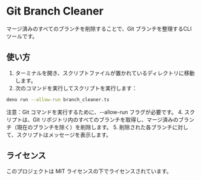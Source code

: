 # Git Branch Cleaner
マージ済みのすべてのブランチを削除することで、Git ブランチを整理するCLI ツールです。

## 使い方

1. ターミナルを開き、スクリプトファイルが置かれているディレクトリに移動します。
2. 次のコマンドを実行してスクリプトを実行します：
```sh
deno run --allow-run branch_cleaner.ts
```

注意：Git コマンドを実行するために、--allow-run フラグが必要です。
4. スクリプトは、Git リポジトリ内のすべてのブランチを取得し、マージ済みのブランチ（現在のブランチを除く）を削除します。
5. 削除された各ブランチに対して、スクリプトはメッセージを表示します。

## ライセンス
このプロジェクトは MIT ライセンスの下でライセンスされています。